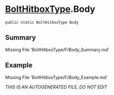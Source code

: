 # [BoltHitboxType](Types/BoltHitboxType.md).Body
`public static BoltHitboxType Body`
## Summary
Missing File 'BoltHitboxType/F/Body_Summary.md'
## Example
Missing File 'BoltHitboxType/F/Body_Example.md'

*THIS IS AN AUTOGENERATED FILE, DO NOT EDIT*
